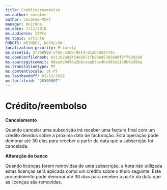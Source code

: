 ```yaml
---
title: Crédito/reembolso
ms.author: cmcatee
author: cmcatee-MSFT
manager: mnirkhe
ms.date: 7/11/2018
ms.audience: ITPro
ms.topic: article
ROBOTS: NOINDEX, NOFOLLOW
localization_priority: Priority
ms.assetid: 5f76890d-3f85-430b-95fd-dcab42624745
ms.openlocfilehash: 011102a9245de6b71fb89e6538260df5f70202d8
ms.sourcegitcommit: d6ea5e9458a2b8ceaab3ac4bd483e1130b9a398a
ms.translationtype: MT
ms.contentlocale: pt-PT
ms.lasthandoff: 01/15/2019
ms.locfileid: "28305607"
---
```

# <a name="creditrefund"></a>Crédito/reembolso

 **Cancelamento**
  
Quando cancelar uma subscrição irá receber uma factura final com um crédito devidos sobre a próxima data de facturação. Esta operação pode demorar até 30 dias para receber a partir da data que a subscrição foi cancelada.
  
 **Alteração do banco**
  
Quando licenças forem removidas de uma subscrição, a hora não utilizada estas licenças será aplicada como um crédito sobre o título seguinte. Este procedimento pode demorar até 30 dias para receber a partir da data que as licenças são removidas.
  


